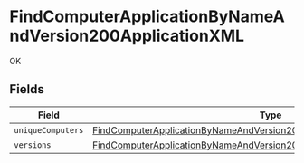 # FindComputerApplicationByNameAndVersion200ApplicationXML

OK


## Fields

| Field                                                                                                                                                                         | Type                                                                                                                                                                          | Required                                                                                                                                                                      | Description                                                                                                                                                                   |
| ----------------------------------------------------------------------------------------------------------------------------------------------------------------------------- | ----------------------------------------------------------------------------------------------------------------------------------------------------------------------------- | ----------------------------------------------------------------------------------------------------------------------------------------------------------------------------- | ----------------------------------------------------------------------------------------------------------------------------------------------------------------------------- |
| `uniqueComputers`                                                                                                                                                             | [FindComputerApplicationByNameAndVersion200ApplicationXMLUniqueComputers](../../models/operations/findcomputerapplicationbynameandversion200applicationxmluniquecomputers.md) | :heavy_minus_sign:                                                                                                                                                            | N/A                                                                                                                                                                           |
| `versions`                                                                                                                                                                    | [FindComputerApplicationByNameAndVersion200ApplicationXMLVersions](../../models/operations/findcomputerapplicationbynameandversion200applicationxmlversions.md)               | :heavy_minus_sign:                                                                                                                                                            | N/A                                                                                                                                                                           |